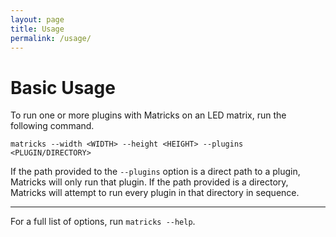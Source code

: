 ```yaml
---
layout: page
title: Usage
permalink: /usage/
---
```


# Basic Usage
To run one or more plugins with Matricks on an LED matrix, run the following command.
```
matricks --width <WIDTH> --height <HEIGHT> --plugins <PLUGIN/DIRECTORY>
```
If the path provided to the `--plugins` option is a direct path to a plugin, Matricks will only run that plugin.
If the path provided is a directory, Matricks will attempt to run every plugin in that directory in sequence.

--- 

For a full list of options, run ``matricks --help``.

